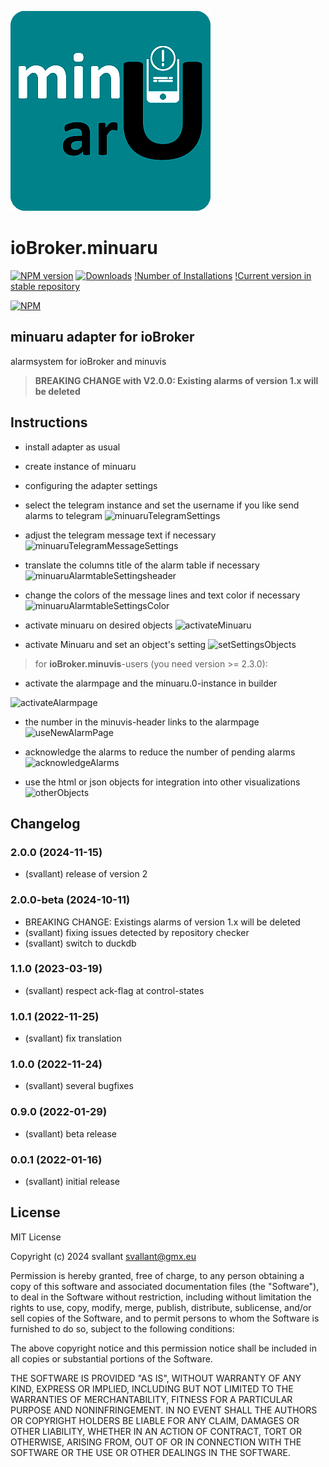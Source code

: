 ![Logo](admin/minuaru.png)
# ioBroker.minuaru

[![NPM version](https://img.shields.io/npm/v/iobroker.minuaru.svg)](https://www.npmjs.com/package/iobroker.minuaru)
[![Downloads](https://img.shields.io/npm/dm/iobroker.minuaru.svg)](https://www.npmjs.com/package/iobroker.minuaru)
[!Number of Installations](https://iobroker.live/badges/minuaru-installed.svg)
[!Current version in stable repository](https://iobroker.live/badges/minuaru-stable.svg)

[![NPM](https://nodei.co/npm/iobroker.minuaru.png?downloads=true)](https://nodei.co/npm/iobroker.minuaru/)


## minuaru adapter for ioBroker

alarmsystem for ioBroker and minuvis

> **BREAKING CHANGE with V2.0.0: Existing alarms of version 1.x will be deleted**

## Instructions

- install adapter as usual
- create instance of minuaru
- configuring the adapter settings

- select the telegram instance and set the username if you like send alarms to telegram 
![minuaruTelegramSettings](https://user-images.githubusercontent.com/20790635/151257135-3b8e335f-9510-4531-9452-a982426011ab.png)

- adjust the telegram message text if necessary
![minuaruTelegramMessageSettings](https://user-images.githubusercontent.com/20790635/151257507-b882a3ec-88b3-4c91-bc24-c774db30908f.png)

- translate the columns title of the alarm table if necessary
![minuaruAlarmtableSettingsheader](https://user-images.githubusercontent.com/20790635/151255365-4613045d-c868-4e5e-b428-9077b7ae6f99.png)

- change the colors of the message lines and text color if necessary
![minuaruAlarmtableSettingsColor](https://user-images.githubusercontent.com/20790635/151256690-ee9bead9-9277-4438-998b-c04d8c566124.png)

- activate minuaru on desired objects
![activateMinuaru](https://user-images.githubusercontent.com/20790635/151258456-58e99565-8af5-4200-a1f0-c6c75f4351d2.png)

- activate Minuaru and set an object's setting
![setSettingsObjects](https://user-images.githubusercontent.com/20790635/151258700-4d3ca8ca-5df0-4c3d-9638-968b97d788eb.png)

> for **ioBroker.minuvis**-users (you need version >= 2.3.0):

- activate the alarmpage and the minuaru.0-instance in builder 

![activateAlarmpage](https://user-images.githubusercontent.com/20790635/151258040-6bb074e3-bd35-45b5-9888-5e826a7d3edc.png)

- the number in the minuvis-header links to the alarmpage
![useNewAlarmPage](https://user-images.githubusercontent.com/20790635/151259455-c8d5a676-027a-4651-813b-211ca2083fd9.png)

- acknowledge the alarms to reduce the number of pending alarms
![acknowledgeAlarms](https://user-images.githubusercontent.com/20790635/151259642-4daec6cf-35fa-4e68-9d92-0000c2d41c25.png)

- use the html or json objects for integration into other visualizations
![otherObjects](https://user-images.githubusercontent.com/20790635/151259992-61758c9c-e102-4f38-ae0e-931721d04a17.png)


## Changelog
### 2.0.0 (2024-11-15)
* (svallant) release of version 2

### 2.0.0-beta (2024-10-11)
* BREAKING CHANGE: Existings alarms of version 1.x will be deleted
* (svallant) fixing issues detected by repository checker
* (svallant) switch to duckdb

### 1.1.0 (2023-03-19)
* (svallant) respect ack-flag at control-states

### 1.0.1 (2022-11-25)
* (svallant) fix translation

### 1.0.0 (2022-11-24)
* (svallant) several bugfixes

### 0.9.0 (2022-01-29)
* (svallant) beta release

### 0.0.1 (2022-01-16)
* (svallant) initial release

## License
MIT License

Copyright (c) 2024 svallant <svallant@gmx.eu>

Permission is hereby granted, free of charge, to any person obtaining a copy
of this software and associated documentation files (the "Software"), to deal
in the Software without restriction, including without limitation the rights
to use, copy, modify, merge, publish, distribute, sublicense, and/or sell
copies of the Software, and to permit persons to whom the Software is
furnished to do so, subject to the following conditions:

The above copyright notice and this permission notice shall be included in all
copies or substantial portions of the Software.

THE SOFTWARE IS PROVIDED "AS IS", WITHOUT WARRANTY OF ANY KIND, EXPRESS OR
IMPLIED, INCLUDING BUT NOT LIMITED TO THE WARRANTIES OF MERCHANTABILITY,
FITNESS FOR A PARTICULAR PURPOSE AND NONINFRINGEMENT. IN NO EVENT SHALL THE
AUTHORS OR COPYRIGHT HOLDERS BE LIABLE FOR ANY CLAIM, DAMAGES OR OTHER
LIABILITY, WHETHER IN AN ACTION OF CONTRACT, TORT OR OTHERWISE, ARISING FROM,
OUT OF OR IN CONNECTION WITH THE SOFTWARE OR THE USE OR OTHER DEALINGS IN THE
SOFTWARE.
